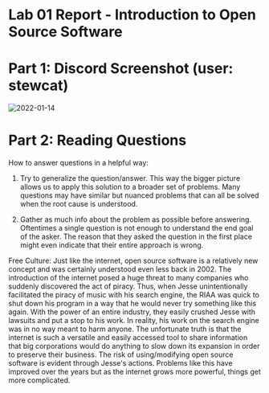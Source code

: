 # Lab 01 Report - Introduction to Open Source Software

# Part 1: Discord Screenshot (user: stewcat)
![2022-01-14](https://user-images.githubusercontent.com/86938356/149560208-66728875-f8b8-4e30-8f76-20584c2810a1.png)

# Part 2: Reading Questions
How to answer questions in a helpful way:
 1) Try to generalize the question/answer. This way the bigger picture allows us to apply this solution to a broader set of problems. Many questions may have similar but nuanced problems that can all be solved when the root cause is understood.

 2) Gather as much info about the problem as possible before answering. Oftentimes a single question is not enough to understand the end goal of the asker. The reason that they asked the question in the first place might even indicate that their entire approach is wrong. 

Free Culture:
  Just like the internet, open source software is a relatively new concept and was certainly understood even less back in 2002. The introduction of the internet posed a huge threat to many companies who suddenly discovered the act of piracy. Thus, when Jesse unintentionally facilitated the piracy of music with his search engine, the RIAA was quick to shut down his program in a way that he would never try something like this again. With the power of an entire industry, they easily crushed Jesse with lawsuits and put a stop to his work. In reality, his work on the search engine was in no way meant to harm anyone. The unfortunate truth is that the internet is such a versatile and easily accessed tool to share information that big corporations would do anything to slow down its expansion in order to preserve their business. The risk of using/modifying open source software is evident through Jesse's actions. Problems like this have improved over the years but as the internet grows more powerful, things get more complicated. 
